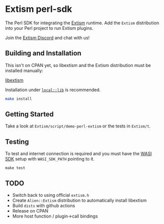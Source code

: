 # Extism perl-sdk

The Perl SDK for integrating the [Extism](https://extism.org) runtime. Add the `Extism` distribution into your Perl project to run Extism plugins.

Join the [Extism Discord](https://extism.org/discord) and chat with us!

## Building and Installation

This isn't on CPAN yet, so libextism and the Extism distribution must be installed manually:

[libextism](https://extism.org/docs/install)

Installation under [`local::lib`](https://metacpan.org/pod/local::lib#The-bootstrapping-technique) is recommended. 

```bash
make install
```

## Getting Started

Take a look at `Extism/script/demo-perl-extism` or the tests in `Extism/t`.

## Testing

To test and internet connection is required and you must have the [WASI SDK](https://github.com/WebAssembly/wasi-sdk?tab=readme-ov-file#quick-start) setup with `WASI_SDK_PATH` pointing to it.

`make test`

## TODO
* Switch back to using official `extism.h`
* Create `Alien::Extism` distribution to automatically install libextism
* Build `dists` with github actions
* Release on CPAN
* More host function / plugin->call bindings
